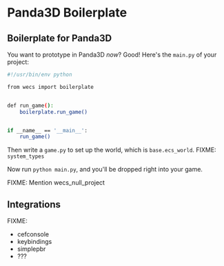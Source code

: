 Panda3D Boilerplate
===================

Boilerplate for Panda3D
-----------------------

You want to prototype in Panda3D *now*? Good! Here's the `main.py` of
your project:

```bash
#!/usr/bin/env python

from wecs import boilerplate


def run_game():
    boilerplate.run_game()


if __name__ == '__main__':
    run_game()
```

Then write a `game.py` to set up the world, which is `base.ecs_world`.
FIXME: `system_types`

Now run `python main.py`, and you'll be dropped right into your game.

FIXME: Mention wecs_null_project


Integrations
------------

FIXME:
* cefconsole
* keybindings
* simplepbr
* ???